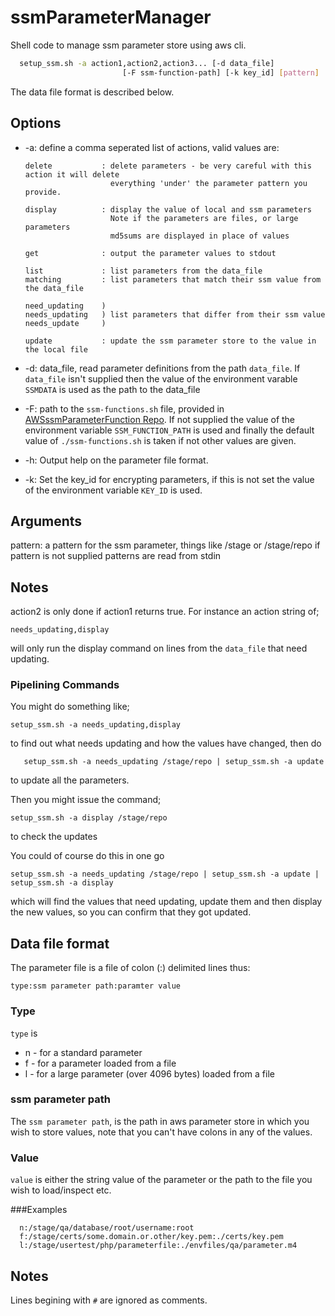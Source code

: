 # ssmParameterManager
Shell code to manage ssm parameter store using aws cli.

```sh
  setup_ssm.sh -a action1,action2,action3... [-d data_file] 
                         [-F ssm-function-path] [-k key_id] [pattern]
```

The data file format is described below.
  
## Options
  
  - -a: define a comma seperated list of actions, valid values are:

        delete           : delete parameters - be very careful with this action it will delete
                           everything 'under' the parameter pattern you provide.
  
        display          : display the value of local and ssm parameters
                           Note if the parameters are files, or large parameters
                           md5sums are displayed in place of values

        get              : output the parameter values to stdout

        list             : list parameters from the data_file
        matching         : list parameters that match their ssm value from the data_file

        need_updating    )
        needs_updating   ) list parameters that differ from their ssm value
        needs_update     ) 

        update           : update the ssm parameter store to the value in the local file

  - -d: data_file, read parameter definitions from the path `data_file`. If `data_file` isn't supplied then the value of the environment varable `SSMDATA` is used as the path to the data_file

  - -F: path to the `ssm-functions.sh` file, provided in [AWSssmParameterFunction Repo](https://github.com/martinfarrow/AWSssmParameterFunctions).
     If not supplied the value of the environment variable `SSM_FUNCTION_PATH` is used and finally the default value of 
      `./ssm-functions.sh` is taken if not other values are given.

  - -h: Output help on the parameter file format.

  - -k: Set the key_id for encrypting parameters, if this is not set the value of the environment
      variable `KEY_ID` is used.

## Arguments

  pattern: a pattern for the ssm parameter, things like /stage or /stage/repo
           if pattern is not supplied patterns are read from stdin

## Notes

action2 is only done if action1 returns true. For instance an action string of;

`needs_updating,display`
       
will only run the display command on lines from the `data_file` that need updating.

### Pipelining Commands
  
You might do something like;
       
``` 
setup_ssm.sh -a needs_updating,display
```

to find out what needs updating and how the values have changed, then do

       setup_ssm.sh -a needs_updating /stage/repo | setup_ssm.sh -a update 
       
to update all the parameters.

Then you might issue the command;

```
setup_ssm.sh -a display /stage/repo 
```

to check the updates

You could of course do this in one go

```
setup_ssm.sh -a needs_updating /stage/repo | setup_ssm.sh -a update | setup_ssm.sh -a display
```
      
which will find the values that need updating, update them and then display the new values, so you can confirm that they got updated.

## Data file format

 The parameter file is a file of colon (:) delimited lines thus:
 
 `type:ssm parameter path:paramter value`

### Type
 
 `type` is
  
   - n - for a standard parameter
   - f - for a parameter loaded from a file
   - l - for a large parameter (over 4096 bytes) loaded from a file

### ssm parameter path

The `ssm parameter path`, is the path in aws parameter store in which you wish to store values, note that you can't have colons in any of the values.

### Value

`value` is either the string value of the parameter or the path to the file you wish to load/inspect etc.

###Examples
```
  n:/stage/qa/database/root/username:root
  f:/stage/certs/some.domain.or.other/key.pem:./certs/key.pem 
  l:/stage/usertest/php/parameterfile:./envfiles/qa/parameter.m4
```

## Notes
 
Lines begining with `#` are ignored as comments.
     
